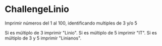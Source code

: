 # ChallengeLinio
Imprimir números del 1 al 100, identificando multiples de 3 y/o 5

Si es múltiplo de 3 imprimir "Linio". 
Si es múltiplo de 5 imprimir  "IT". 
Si es múltiplo de 3 y 5 imprimir "Linianos".  



